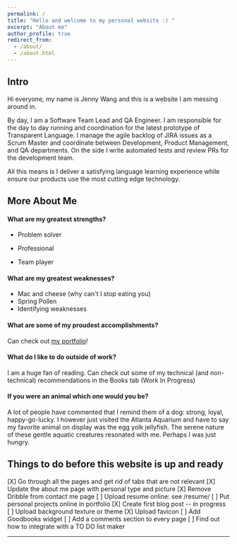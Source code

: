 ```yaml
---
permalink: /
title: "Hello and welcome to my personal website :) "
excerpt: "About me"
author_profile: true
redirect_from: 
  - /about/
  - /about.html
---
```


Intro
------
Hi everyone, my name is Jenny Wang and this is a website I am messing around in.

By day, I am a Software Team Lead and QA Engineer. I am responsible for the day to day running and coordination for the latest
prototype of Transparent Language. I manage the agile backlog of JIRA issues as a Scrum Master and coordinate between
Development, Product Management, and QA departments. On the side I write automated tests and review PRs for the development 
team. 

All this means is I deliver a satisfying language learning experience while ensure our products use the most cutting edge technology.

<!--- 
Potential Blog Post #1
## Topic: What is your dream job? or Where do you see yourself in 5 years?
I have a passion for efficiency. The thrill of being able to accomplish goals before deadlines gives me the greatest rush. A planner at heart, I find great enjoyment in breaking down seemingly unsurmountable problems into manageable increments. I would assume that's what lead to my interest in the field of technology. It allows my left brain to go wild; organize and prioritize my to do list to my heart's content. After all, all of lifes problems are just an app away from being solved. 
Being so data driven has helped me in many ways in my life. Math was always my favorite subject. I would always be the friend who had the detailed iternary for any upcoming trip, making sure we would be able to hit up every scenic location and still be on time to reservations at the restaruant we saw on instagram the other day. #foodie
At this stage of my life, I am interested in growing my analytical mindset to help solve real world problems. I would love to continue to travel and learn from other to help expand my perspective. I am actively exploring ways to strengthen my creativity with my [photography] (https://www.instagram.com/hello.jennyw/) This is me on my journey of self discovery and finding happiness. 
--->

More About Me
------
#### What are my greatest strengths?
* Problem solver  
<!--- systematic, organized, analyitical, rigorous, thorough, innovative --->
* Professional  
<!--- competent, efficient, skillful, qualitifies, focused, attentive, experienced, productive, attention to detail --->
* Team player  
<!--- empathetic, strong communicator, good listener, people person/have social skills --->
<!--- Others: Joyful, Good humored, leader, scholar, friendly--->

#### What are my greatest weaknesses?
* Mac and cheese (why can't I stop eating you)
* Spring Pollen 
* Identifying weaknesses

#### What are some of my proudest accomplishments?
Can check out [my portfolio](https://jennywang.info/portfolio)!

<!--- Another good blog post idea #### What is a time you've exercized leadership? --->
#### What do I like to do outside of work?
I am a huge fan of reading. Can check out some of my technical (and non-technical) recommendations in the Books tab (Work In Progress)

#### If you were an animal which one would you be?
A lot of people have commented that I remind them of a dog: strong, loyal, happy-go-lucky. I however just visited the Atlanta Aquarium and have to say my favorite animal on display was the egg yolk jellyfish. The serene nature of these gentle aquatic creatures resonated with me. Perhaps I was just hungry.
<!--- would love to insert image of jellyfish here --->


Things to do before this website is up and ready
---
 [X] Go through all the pages and get rid of tabs that are not relevant
 [X] Update the about me page with personal type and picture
 [X] Remove Dribble from contact me page
 [ ] Upload resume online: see /resume/
 [ ] Put personal projects online in portfolio
 [X] Create first blog post -- in progress
 [ ] Upload background texture or theme
 [X] Upload favicon 
 [ ] Add Goodbooks widget
 [ ] Add a comments section to every page
 [ ] Find out how to integrate with a TO DO list maker

<!--- Try to finish this check list by Friday! --->

---
